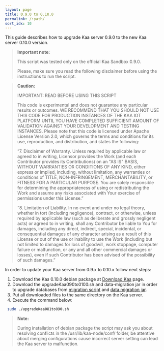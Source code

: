```yaml
---
layout: page
title: 0.9.0 to 0.10.0
permalink: /:path/
sort_idx: 10
---
```

 This guide describes how to upgrade Kaa server 0.9.0 to the new Kaa server 0.10.0 version.
 
 >**Important note:**
 >
 >This script was tested only on the official Kaa Sandbox 0.9.0.
 >
 >Please, make sure you read the following disclaimer before using the instructions to run the script.
 
 >**Caution:**
 >
 > IMPORTANT: READ BEFORE USING THIS SCRIPT
 >
 > This code is experimental and does not guarantee any particular results or outcomes. WE RECOMMEND THAT YOU SHOULD NOT USE THIS CODE FOR PRODUCTION INSTANCES
 OF THE KAA IOT PLATFORM UNTIL YOU HAVE COMPLETED SUFFICIENT AMOUNT OF VALIDATION AGAINST YOUR DEVELOPMENT AND TESTING INSTANCES. Please note that this code is
 licensed under Apache License Version 2.0, which governs the terms and conditions for its use, reproduction, and distribution, and states the following:
 >
 > “7. Disclaimer of Warranty. Unless required by applicable law or agreed to in writing, Licensor provides the Work (and each Contributor provides its
 Contributions) on an "AS IS" BASIS, WITHOUT WARRANTIES OR CONDITIONS OF ANY KIND, either express or implied, including, without limitation, any warranties or
 conditions of TITLE, NON-INFRINGEMENT, MERCHANTABILITY, or FITNESS FOR A PARTICULAR PURPOSE. You are solely responsible for determining the appropriateness
 of using or redistributing the Work and assume any risks associated with Your exercise of permissions under this License.”
 >
 > “8. Limitation of Liability. In no event and under no legal theory, whether in tort (including negligence), contract, or otherwise, unless required by
 applicable law (such as deliberate and grossly negligent acts) or agreed to in writing, shall any Contributor be liable to You for damages, including any
 direct, indirect, special, incidental, or consequential damages of any character arising as a result of this License or out of the use or inability to use
 the Work (including but not limited to damages for loss of goodwill, work stoppage, computer failure or malfunction, or any and all other commercial damages
 or losses), even if such Contributor has been advised of the possibility of such damages.”
 
 In order to update your Kaa server from 0.9.x to 0.10.x follow next steps:
 
 1. Download the Kaa 0.10.0 debian package at [Download Kaa](http://www.kaaproject.org/download-kaa/) page.
 2. Download the upgradeKaa090to0100.sh and data-migration jar in order to upgrade databases from [migration script](//TODO) and [data migration jar](//TODO).
 3. Put all downloaded files to the same directory on the Kaa server.
 4. Execute the command below:

```bash
 sudo ./upgradeKaa081to090.sh
```
    
 >**Note:** 
 >
 > During installation of debian package the script may ask you about resolving conflicts in the /usr/lib/kaa-node/conf/ folder,
 > be attentive about merging configurations cause incorrect server setting can lead the Kaa server to malfunction.